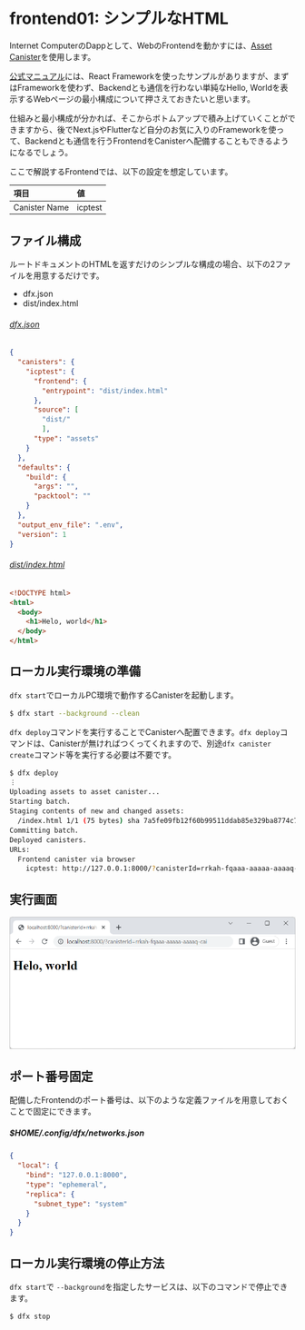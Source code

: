 # frontend01: シンプルなHTML

Internet ComputerのDappとして、WebのFrontendを動かすには、[Asset Canister](https://github.com/dfinity/sdk/tree/master/src/canisters/frontend/ic-frontend-canister)を使用します。

[公式マニュアル](https://internetcomputer.org/docs/current/developer-docs/frontend/)には、React Frameworkを使ったサンプルがありますが、まずはFrameworkを使わず、Backendとも通信を行わない単純なHello, Worldを表示するWebページの最小構成について押さえておきたいと思います。

仕組みと最小構成が分かれば、そこからボトムアップで積み上げていくことができますから、後でNext.jsやFlutterなど自分のお気に入りのFrameworkを使って、Backendとも通信を行うFrontendをCanisterへ配備することもできるようになるでしょう。

ここで解説するFrontendでは、以下の設定を想定しています。

|項目         |値     |
|:------------|:------|
|Canister Name|icptest|

## ファイル構成

ルートドキュメントのHTMLを返すだけのシンプルな構成の場合、以下の2ファイルを用意するだけです。

- dfx.json
- dist/index.html

###### [dfx.json](https://github.com/toshio/icptest/blob/master/development/test0004_frontend01_simple/dfx.json)

```json
{
  "canisters": {
    "icptest": {
      "frontend": {
        "entrypoint": "dist/index.html"
      },
      "source": [
        "dist/"
        ],
      "type": "assets"
    }
  },
  "defaults": {
    "build": {
      "args": "",
      "packtool": ""
    }
  },
  "output_env_file": ".env",
  "version": 1
}
```

###### [dist/index.html](https://github.com/toshio/icptest/blob/master/development/test0004_frontend01_simple/dist/index.html)

```html
<!DOCTYPE html>
<html>
  <body>
    <h1>Helo, world</h1>
  </body>
</html>
```

## ローカル実行環境の準備

`dfx start`でローカルPC環境で動作するCanisterを起動します。

```bash
$ dfx start --background --clean
```

`dfx deploy`コマンドを実行することでCanisterへ配置できます。`dfx deploy`コマンドは、Canisterが無ければつくってくれますので、別途`dfx canister create`コマンド等を実行する必要は不要です。

```bash
$ dfx deploy
︙
Uploading assets to asset canister...
Starting batch.
Staging contents of new and changed assets:
  /index.html 1/1 (75 bytes) sha 7a5fe09fb12f60b99511ddab85e329ba8774c71aba3df1a4616ea7438d49f442 
Committing batch.
Deployed canisters.
URLs:
  Frontend canister via browser
    icptest: http://127.0.0.1:8000/?canisterId=rrkah-fqaaa-aaaaa-aaaaq-cai
```

## 実行画面

![](../.gitbook/assets/development/test0004_frontend01_simple/01_helloworld.png)


## ポート番号固定

配備したFrontendのポート番号は、以下のような定義ファイルを用意しておくことで固定にできます。
##### $HOME/.config/dfx/networks.json

```json
{
  "local": {
    "bind": "127.0.0.1:8000",
    "type": "ephemeral",
    "replica": {
      "subnet_type": "system"
    }
  }
}
```

## ローカル実行環境の停止方法

`dfx start`で `--background`を指定したサービスは、以下のコマンドで停止できます。

```bash
$ dfx stop
```
